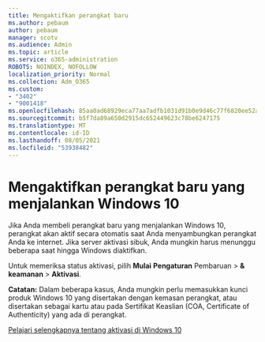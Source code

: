 ```yaml
---
title: Mengaktifkan perangkat baru
ms.author: pebaum
author: pebaum
manager: scotv
ms.audience: Admin
ms.topic: article
ms.service: o365-administration
ROBOTS: NOINDEX, NOFOLLOW
localization_priority: Normal
ms.collection: Adm_O365
ms.custom:
- "3402"
- "9001418"
ms.openlocfilehash: 85aa0ad68929eca77aa7adfb1031d91b0e9d46c77f6820ee52a7848cd4a19211
ms.sourcegitcommit: b5f7da89a650d2915dc652449623c78be6247175
ms.translationtype: MT
ms.contentlocale: id-ID
ms.lasthandoff: 08/05/2021
ms.locfileid: "53938482"
---
```

# <a name="activating-a-new-device-running-windows-10"></a>Mengaktifkan perangkat baru yang menjalankan Windows 10

Jika Anda membeli perangkat baru yang menjalankan Windows 10, perangkat akan aktif secara otomatis saat Anda menyambungkan perangkat Anda ke internet. Jika server aktivasi sibuk, Anda mungkin harus menunggu beberapa saat hingga Windows diaktifkan.

Untuk memeriksa status aktivasi, pilih **Mulai** **Pengaturan** Pembaruan  >  **& keamanan**  >  **Aktivasi**.

**Catatan:** Dalam beberapa kasus, Anda mungkin perlu memasukkan kunci produk Windows 10 yang disertakan dengan kemasan perangkat, atau disertakan sebagai kartu atau pada Sertifikat Keaslian (COA, Certificate of Authenticity) yang ada di perangkat.

[Pelajari selengkapnya tentang aktivasi di Windows 10](https://support.microsoft.com/help/12440)